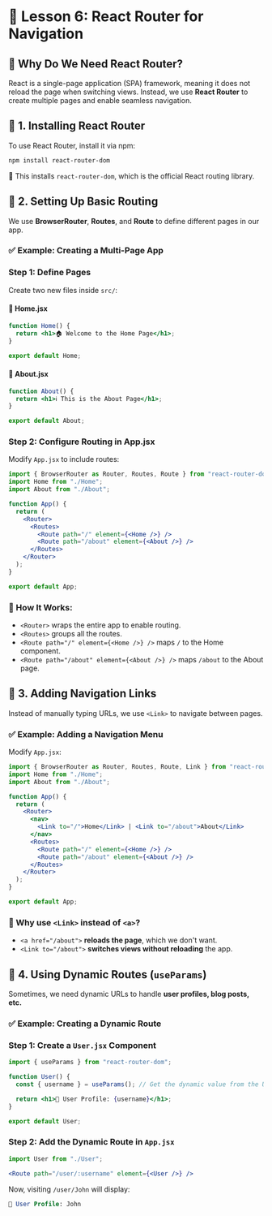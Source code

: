 # 🚀 Lesson 6: React Router for Navigation

## 📌 Why Do We Need React Router?
React is a single-page application (SPA) framework, meaning it does not reload the page when switching views. Instead, we use **React Router** to create multiple pages and enable seamless navigation.

## 🔹 1. Installing React Router
To use React Router, install it via npm:

```bash
npm install react-router-dom
```
📌 This installs `react-router-dom`, which is the official React routing library.

## 🔹 2. Setting Up Basic Routing
We use **BrowserRouter**, **Routes**, and **Route** to define different pages in our app.

### ✅ Example: Creating a Multi-Page App

### **Step 1: Define Pages**
Create two new files inside `src/`:

#### 📄 Home.jsx

```jsx
function Home() {
  return <h1>🏠 Welcome to the Home Page</h1>;
}

export default Home;
```

#### 📄 About.jsx

```jsx
function About() {
  return <h1>ℹ️ This is the About Page</h1>;
}

export default About;
```

### **Step 2: Configure Routing in App.jsx**
Modify `App.jsx` to include routes:

```jsx
import { BrowserRouter as Router, Routes, Route } from "react-router-dom";
import Home from "./Home";
import About from "./About";

function App() {
  return (
    <Router>
      <Routes>
        <Route path="/" element={<Home />} />
        <Route path="/about" element={<About />} />
      </Routes>
    </Router>
  );
}

export default App;
```

### 📌 How It Works:
- `<Router>` wraps the entire app to enable routing.
- `<Routes>` groups all the routes.
- `<Route path="/" element={<Home />} />` maps `/` to the Home component.
- `<Route path="/about" element={<About />} />` maps `/about` to the About page.

## 🔹 3. Adding Navigation Links
Instead of manually typing URLs, we use `<Link>` to navigate between pages.

### ✅ Example: Adding a Navigation Menu
Modify `App.jsx`:

```jsx
import { BrowserRouter as Router, Routes, Route, Link } from "react-router-dom";
import Home from "./Home";
import About from "./About";

function App() {
  return (
    <Router>
      <nav>
        <Link to="/">Home</Link> | <Link to="/about">About</Link>
      </nav>
      <Routes>
        <Route path="/" element={<Home />} />
        <Route path="/about" element={<About />} />
      </Routes>
    </Router>
  );
}

export default App;
```

### 📌 Why use `<Link>` instead of `<a>`?
- `<a href="/about">` **reloads the page**, which we don't want.
- `<Link to="/about">` **switches views without reloading** the app.

## 🔹 4. Using Dynamic Routes (`useParams`)
Sometimes, we need dynamic URLs to handle **user profiles, blog posts, etc.**

### ✅ Example: Creating a Dynamic Route

### **Step 1: Create a `User.jsx` Component**

```jsx
import { useParams } from "react-router-dom";

function User() {
  const { username } = useParams(); // Get the dynamic value from the URL

  return <h1>👤 User Profile: {username}</h1>;
}

export default User;
```

### **Step 2: Add the Dynamic Route in `App.jsx`**

```jsx
import User from "./User"; 

<Route path="/user/:username" element={<User />} />
```

Now, visiting `/user/John` will display:

```sql
👤 User Profile: John
```
